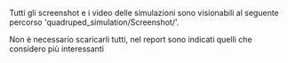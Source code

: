 Tutti gli screenshot e i video delle simulazioni sono visionabili al seguente percorso 'quadruped_simulation/Screenshot/'.

Non è necessario scaricarli tutti, nel report sono indicati quelli che considero più interessanti
